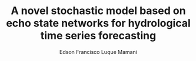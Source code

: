 ---
paperId: 19
author: Edson Francisco Luque Mamani
publicationauthor: Luque Mamani, E. F.
title: A novel stochastic model based on echo state networks for hydrological time series forecasting
pdf: Poster_Luque_Edson.pdf
poster: --
alt: --
type: Poster
topic: Applications
link: https://research.latinxinai.org/papers/neurips/2019/pdf/Poster_Luque_Edson.pdf
conference: neurips
year: 2019
tags: neurips-2019
location: Vancouver, Canada
---